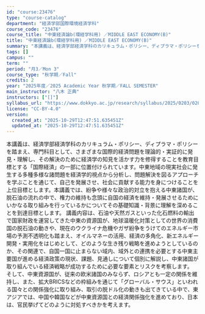 ```yaml
---
id: "course:23476"
type: "course-catalog"
department: "経済学部国際環境経済学科"
course_code: "23476"
course_title: "中東経済論b(環経学科用) ／MIDDLE EAST ECONOMY(B)"
title: "中東経済論b(環経学科用) ／MIDDLE EAST ECONOMY(B)"
summary: "本講義は、経済学部経済学科のカリキュラム・ポリシー、ディプラマ・ポリシーを踏まえ、専門科目として、さまざまな国際的経済問題を理論的・実証的に発見・理解し、その解決のために経済学の知見を活かす力を修得することを教育目標とする「国際経済」の一部…"
tags: []
campus: ""
term: ""
period: "月3／Mon 3"
course_type: "秋学期／Fall"
credits: 2
year: "2025年度／2025 Academic Year 秋学期／FALL SEMESTER"
main_instructor: "八木 正典"
instructors: ["[]"]
syllabus_url: "https://www.dokkyo.ac.jp/research/syllabus/2025/0203/0203_23476_ja_JP.html"
license: "CC-BY-4.0"
version:
  created_at: "2025-10-29T12:47:51.635451Z"
  updated_at: "2025-10-29T12:47:51.635451Z"
---
```

本講義は、経済学部経済学科のカリキュラム・ポリシー、ディプラマ・ポリシーを踏まえ、専門科目として、さまざまな国際的経済問題を理論的・実証的に発見・理解し、その解決のために経済学の知見を活かす力を修得することを教育目標とする「国際経済」の一部に位置付けられています。中東地域の現実社会に発生する多種多様な諸問題を経済学的視点から分析し、問題解決を図るアプローチを学ぶことを通じて、自己を発展させ、社会に貢献する能力を身につけることを上位目標とします。本講義では、紛争や様々な政治的対立を抱える中東諸国が、脱石油の流れの中で、権力の維持も念頭に自国の経済を維持・発展させるためにいかなる取り組みを行っているかについてその基礎知識・背景に理解を深めることを到達目標とします。 講義内容は、石油や天然ガスといった化石燃料の輸出で国家財政を運営してきた中東の資源国が、地球温暖化対策としての世界の消費国の脱石油の動きや、現在のウクライナ危機やガザ紛争をうけてのエネルギー市場の予測不透明化も踏まえ、オイルマネーの活用、経済の多角化、新エネルギー開発・実用化をはじめとして、どのような生き残り戦略を進めようとしているのか、その関連で、自国一国に止まらない域内、域外との連携を必要とする中東主要国が進める経済政策の現状、課題、見通しについて個別に解説し、中東諸国が取り組んでいる経済戦略が成功するために必要な要素とリスクを考察します。 そして、中東資源国が、従来の欧米諸国のみならず、ロシアとも一定の関係を維持し、また、拡大BRICSなどの枠組みを通じて「グローバル・サウス」といわれる国々との関係強化に取り組み、取引の脱ドル化の動きも出てきている中で、東アジアでは、中国や韓国などが中東資源国との経済関係強化を進めており、日本は、官民挙げてどのように対処すべきかを考えます。
